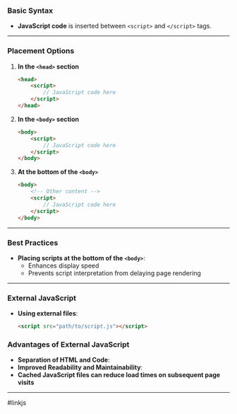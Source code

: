 ### **Basic Syntax**
- **JavaScript code** is inserted between `<script>` and `</script>` tags.
--- 
### **Placement Options**
1. **In the `<head>` section**
   ```html
   <head>
       <script>
           // JavaScript code here
       </script>
   </head>
   ```
2. **In the `<body>` section**
   ```html
   <body>
       <script>
           // JavaScript code here
       </script>
   </body>
   ```
3. **At the bottom of the `<body>`**
   ```html
   <body>
       <!-- Other content -->
       <script>
           // JavaScript code here
       </script>
   </body>
   ```
---
### Best Practices
- **Placing scripts at the bottom of the `<body>`**:
  - Enhances display speed
  - Prevents script interpretation from delaying page rendering
---
### External JavaScript
- **Using external files**:
  ```html
  <script src="path/to/script.js"></script>
  ```
### Advantages of External JavaScript
- **Separation of HTML and Code**:
- **Improved Readability and Maintainability**:
- **Cached JavaScript files can reduce load times on subsequent page visits**
---


#linkjs